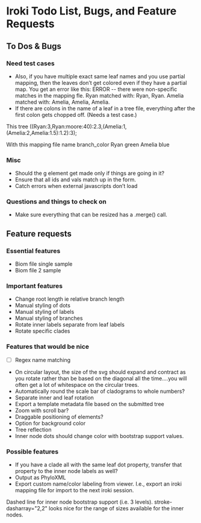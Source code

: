 # Iroki Todo List, Bugs, and Feature Requests



## To Dos & Bugs

### Need test cases

- Also, if you have multiple exact same leaf names and you use partial mapping, then the leaves don’t get colored even if they have a partial map. You get an error like this: ERROR -- there were non-specific matches in the mapping fle.  Ryan matched with: Ryan, Ryan.  Amelia matched with: Amelia, Amelia, Amelia.  
- If there are colons in the name of a leaf in a tree file, everything after the first colon gets chopped off.  (Needs a test case.)

This tree
((Ryan:3,Ryan:moore:40):2.3,(Amelia:1,(Amelia:2,Amelia:1.5):1.2):3);

With this mapping file
name	branch_color
Ryan	green
Amelia	blue


### Misc


- Should the g element get made only if things are going in it?
- Ensure that all ids and vals match up in the form.
- Catch errors when external javascripts don’t load

### Questions and things to check on 

- Make sure everything that can be resized has a .merge() call.

## Feature requests

### Essential features

- Biom file single sample
- Biom file 2 sample

### Important features

- Change root length ie relative branch length 
- Manual styling of dots
- Manual styling of labels
- Manual styling of branches
- Rotate inner labels separate from leaf labels
- Rotate specific clades 

### Features that would be nice

- [ ] Regex name matching


- On circular layout, the size of the svg should expand and contract as you rotate rather than be based on the diagonal all the time….you will often get a lot of whitespace on the circular trees.
- Automatically round the scale bar of cladograms to whole numbers?
- Separate inner and leaf rotation
- Export a template metadata file based on the submitted tree
- Zoom with scroll bar?
- Draggable positioning of elements?
- Option for background color
- Tree reflection
- Inner node dots should change color with bootstrap support values.

### Possible features

- If you have a clade all with the same leaf dot property, transfer that property to the inner node labels as well?
- Output as PhyloXML
- Export custom name/color labeling from viewer.  I.e., export an iroki mapping file for import to the next iroki session.


Dashed line for inner node bootstrap support (i.e. 3 levels).  stroke-dasharray="2,2" looks nice for the range of sizes available for the inner nodes.


